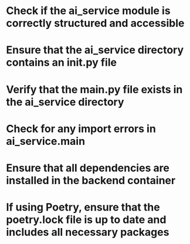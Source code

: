 # Check if the ai_service module is correctly structured and accessible
# Ensure that the ai_service directory contains an __init__.py file
# Verify that the main.py file exists in the ai_service directory
# Check for any import errors in ai_service.main
# Ensure that all dependencies are installed in the backend container
# If using Poetry, ensure that the poetry.lock file is up to date and includes all necessary packages
